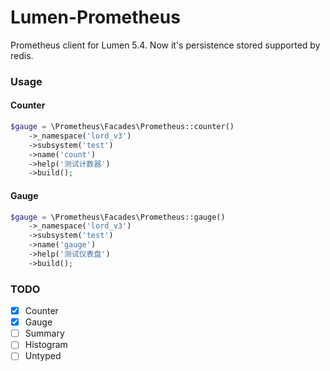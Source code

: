 Lumen-Prometheus
===

Prometheus client for Lumen 5.4. Now it's persistence stored supported by redis.

### Usage

#### Counter

``` php
$gauge = \Prometheus\Facades\Prometheus::counter()
    ->_namespace('lord_v3')
    ->subsystem('test')
    ->name('count')
    ->help('测试计数器')
    ->build();
```

#### Gauge

``` php
$gauge = \Prometheus\Facades\Prometheus::gauge()
    ->_namespace('lord_v3')
    ->subsystem('test')
    ->name('gauge')
    ->help('测试仪表盘')
    ->build();
```

### TODO

+ [x] Counter
+ [x] Gauge
+ [ ] Summary
+ [ ] Histogram
+ [ ] Untyped
